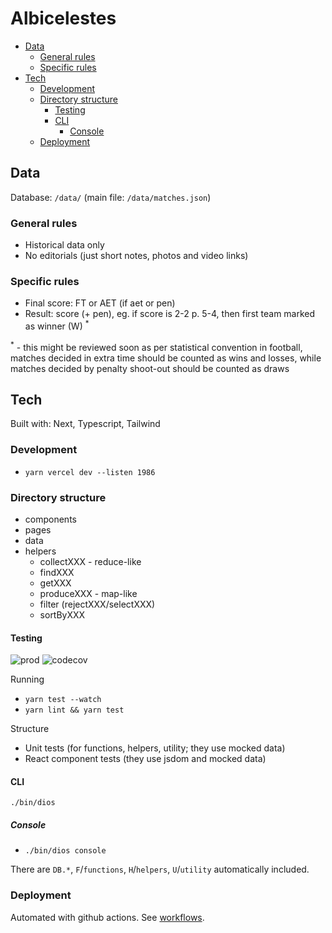 # Albicelestes

<!-- TOC -->

- [Data](#data)
  - [General rules](#general-rules)
  - [Specific rules](#specific-rules)
- [Tech](#tech)
  - [Development](#development)
  - [Directory structure](#directory-structure)
    - [Testing](#testing)
    - [CLI](#cli)
      - [Console](#console)
  - [Deployment](#deployment)

<!-- /TOC -->

## Data

Database: `/data/` (main file: `/data/matches.json`)

### General rules

- Historical data only
- No editorials (just short notes, photos and video links)

### Specific rules

- Final score: FT or AET (if aet or pen)
- Result: score (+ pen), eg. if score is 2-2 p. 5-4, then first team marked as winner (W) <sup>\*</sup>

<sup>\*</sup> - this might be reviewed soon as per statistical convention in football,
matches decided in extra time should be counted as wins and losses,
while matches decided by penalty shoot-out should be counted as draws

## Tech

Built with: Next, Typescript, Tailwind

### Development

- `yarn vercel dev --listen 1986`

### Directory structure

- components
- pages
- data
- helpers
  - collectXXX - reduce-like
  - findXXX
  - getXXX
  - produceXXX - map-like
  - filter (rejectXXX/selectXXX)
  - sortByXXX

#### Testing

![prod](https://github.com/sobstel/albicelestes/workflows/.github/workflows/prod.yml/badge.svg?branch=master)
![codecov](https://codecov.io/gh/sobstel/albicelestes/branch/master/graph/badge.svg)

Running

- `yarn test --watch`
- `yarn lint && yarn test`

Structure

- Unit tests (for functions, helpers, utility; they use mocked data)
- React component tests (they use jsdom and mocked data)

#### CLI

`./bin/dios`

##### Console

- `./bin/dios console`

There are `DB.*`, `F`/`functions`, `H`/`helpers`, `U`/`utility` automatically included.

### Deployment

Automated with github actions. See [workflows](./.github/workflows).
